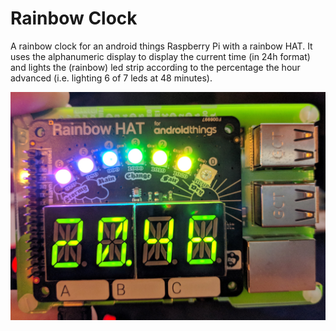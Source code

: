 # Rainbow Clock
A rainbow clock for an android things Raspberry Pi with a rainbow HAT. It uses the alphanumeric display to display the current time (in 24h format) and lights the (rainbow) led strip according to the percentage the hour advanced (i.e. lighting 6 of 7 leds at 48 minutes).

![Showcase](https://github.com/Skare69/RainbowClock/blob/master/docs/showcase.jpg "Showcase")
